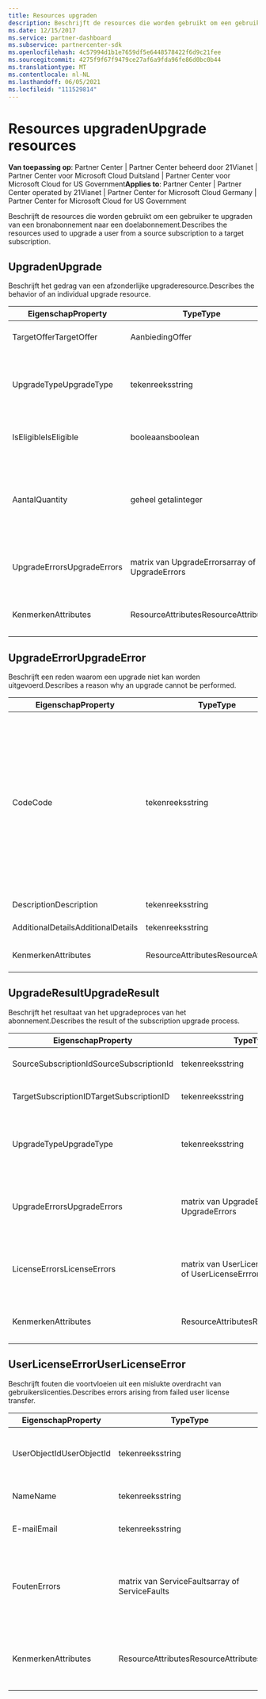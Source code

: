 ```yaml
---
title: Resources upgraden
description: Beschrijft de resources die worden gebruikt om een gebruiker te upgraden van een bronabonnement naar een doelabonnement.
ms.date: 12/15/2017
ms.service: partner-dashboard
ms.subservice: partnercenter-sdk
ms.openlocfilehash: 4c57994d1b1e7659df5e6448578422f6d9c21fee
ms.sourcegitcommit: 4275f9f67f9479ce27af6a9fda96fe86d0bc0b44
ms.translationtype: MT
ms.contentlocale: nl-NL
ms.lasthandoff: 06/05/2021
ms.locfileid: "111529814"
---
```

# <a name="upgrade-resources"></a><span data-ttu-id="85210-103">Resources upgraden</span><span class="sxs-lookup"><span data-stu-id="85210-103">Upgrade resources</span></span>

<span data-ttu-id="85210-104">**Van toepassing op**: Partner Center | Partner Center beheerd door 21Vianet | Partner Center voor Microsoft Cloud Duitsland | Partner Center voor Microsoft Cloud for US Government</span><span class="sxs-lookup"><span data-stu-id="85210-104">**Applies to**: Partner Center | Partner Center operated by 21Vianet | Partner Center for Microsoft Cloud Germany | Partner Center for Microsoft Cloud for US Government</span></span>

<span data-ttu-id="85210-105">Beschrijft de resources die worden gebruikt om een gebruiker te upgraden van een bronabonnement naar een doelabonnement.</span><span class="sxs-lookup"><span data-stu-id="85210-105">Describes the resources used to upgrade a user from a source subscription to a target subscription.</span></span>

## <a name="upgrade"></a><span data-ttu-id="85210-106">Upgraden</span><span class="sxs-lookup"><span data-stu-id="85210-106">Upgrade</span></span>

<span data-ttu-id="85210-107">Beschrijft het gedrag van een afzonderlijke upgraderesource.</span><span class="sxs-lookup"><span data-stu-id="85210-107">Describes the behavior of an individual upgrade resource.</span></span>

| <span data-ttu-id="85210-108">Eigenschap</span><span class="sxs-lookup"><span data-stu-id="85210-108">Property</span></span>      | <span data-ttu-id="85210-109">Type</span><span class="sxs-lookup"><span data-stu-id="85210-109">Type</span></span>                   | <span data-ttu-id="85210-110">Beschrijving</span><span class="sxs-lookup"><span data-stu-id="85210-110">Description</span></span>                                                                                  |
|---------------|------------------------|----------------------------------------------------------------------------------------------|
| <span data-ttu-id="85210-111">TargetOffer</span><span class="sxs-lookup"><span data-stu-id="85210-111">TargetOffer</span></span>   | <span data-ttu-id="85210-112">Aanbieding</span><span class="sxs-lookup"><span data-stu-id="85210-112">Offer</span></span>                  | <span data-ttu-id="85210-113">De aanbieding van het doelabonnement.</span><span class="sxs-lookup"><span data-stu-id="85210-113">The offer of the target subscription.</span></span>                                                        |
| <span data-ttu-id="85210-114">UpgradeType</span><span class="sxs-lookup"><span data-stu-id="85210-114">UpgradeType</span></span>   | <span data-ttu-id="85210-115">tekenreeks</span><span class="sxs-lookup"><span data-stu-id="85210-115">string</span></span>                 | <span data-ttu-id="85210-116">Het type upgrade: 'geen', 'alleen \_ upgraden' of \_ 'upgraden met \_ \_ licentieoverdracht'.</span><span class="sxs-lookup"><span data-stu-id="85210-116">The type of upgrade: "none", "upgrade\_only", or "upgrade\_with\_license\_transfer".</span></span>         |
| <span data-ttu-id="85210-117">IsEligible</span><span class="sxs-lookup"><span data-stu-id="85210-117">IsEligible</span></span>    | <span data-ttu-id="85210-118">booleaans</span><span class="sxs-lookup"><span data-stu-id="85210-118">boolean</span></span>                | <span data-ttu-id="85210-119">Hiermee wordt aangegeven of de upgrade kan worden uitgevoerd.</span><span class="sxs-lookup"><span data-stu-id="85210-119">Identifies if the upgrade can be performed.</span></span>                                                  |
| <span data-ttu-id="85210-120">Aantal</span><span class="sxs-lookup"><span data-stu-id="85210-120">Quantity</span></span>      | <span data-ttu-id="85210-121">geheel getal</span><span class="sxs-lookup"><span data-stu-id="85210-121">integer</span></span>                | <span data-ttu-id="85210-122">De hoeveelheid van de nieuwe aanbieding die moet worden gekocht.</span><span class="sxs-lookup"><span data-stu-id="85210-122">The quantity of the new offer to be purchased.</span></span> <span data-ttu-id="85210-123">De standaardwaarde is de hoeveelheid bronabonnement.</span><span class="sxs-lookup"><span data-stu-id="85210-123">Defaults to the source subscription quantity.</span></span> |
| <span data-ttu-id="85210-124">UpgradeErrors</span><span class="sxs-lookup"><span data-stu-id="85210-124">UpgradeErrors</span></span> | <span data-ttu-id="85210-125">matrix van UpgradeErrors</span><span class="sxs-lookup"><span data-stu-id="85210-125">array of UpgradeErrors</span></span> | <span data-ttu-id="85210-126">Redenen waarom de upgrade niet kan worden uitgevoerd, indien van toepassing.</span><span class="sxs-lookup"><span data-stu-id="85210-126">Reasons the upgrade cannot be performed, if applicable.</span></span>                                      |
| <span data-ttu-id="85210-127">Kenmerken</span><span class="sxs-lookup"><span data-stu-id="85210-127">Attributes</span></span>    | <span data-ttu-id="85210-128">ResourceAttributes</span><span class="sxs-lookup"><span data-stu-id="85210-128">ResourceAttributes</span></span>     | <span data-ttu-id="85210-129">De metagegevenskenmerken die overeenkomen met de upgrade.</span><span class="sxs-lookup"><span data-stu-id="85210-129">The metadata attributes corresponding to the upgrade.</span></span>                                        |

## <a name="upgradeerror"></a><span data-ttu-id="85210-130">UpgradeError</span><span class="sxs-lookup"><span data-stu-id="85210-130">UpgradeError</span></span>

<span data-ttu-id="85210-131">Beschrijft een reden waarom een upgrade niet kan worden uitgevoerd.</span><span class="sxs-lookup"><span data-stu-id="85210-131">Describes a reason why an upgrade cannot be performed.</span></span>

| <span data-ttu-id="85210-132">Eigenschap</span><span class="sxs-lookup"><span data-stu-id="85210-132">Property</span></span>          | <span data-ttu-id="85210-133">Type</span><span class="sxs-lookup"><span data-stu-id="85210-133">Type</span></span>               | <span data-ttu-id="85210-134">Beschrijving</span><span class="sxs-lookup"><span data-stu-id="85210-134">Description</span></span>                                                                                                                                                                                                                                                                                                                                                                                     |
|-------------------|--------------------|-------------------------------------------------------------------------------------------------------------------------------------------------------------------------------------------------------------------------------------------------------------------------------------------------------------------------------------------------------------------------------------------------|
| <span data-ttu-id="85210-135">Code</span><span class="sxs-lookup"><span data-stu-id="85210-135">Code</span></span>              | <span data-ttu-id="85210-136">tekenreeks</span><span class="sxs-lookup"><span data-stu-id="85210-136">string</span></span>             | <span data-ttu-id="85210-137">De foutcode die is gekoppeld aan het probleem: 'overig', 'gedelegeerde beheerdersmachtigingen \_ \_ \_ uitgeschakeld', \_ 'abonnementsstatus niet \_ \_ actief', 'conflicterende \_ \_ servicetypen', 'gelijktijdigheidsconflicten', 'gebruikerscontext \_ vereist', \_ 'abonnement \_ \_ \_ \_ \_ \_ \_ \_ \_ \_ \_ \_ \_ \_ \_ \_ toevoegen ons aanwezig', 'abonnement heeft geen upgradepaden', 'abonnementsdoelaanbieding niet gevonden' of 'abonnement niet ingericht'.</span><span class="sxs-lookup"><span data-stu-id="85210-137">The error code associated with the issue: "other", "delegated\_admin\_permissions\_disabled", "subscription\_status\_not\_active", "conflicting\_service\_types", "concurrency\_conflicts", "user\_context\_required", "subscription\_add\_ons\_present", "subscription\_does\_not\_have\_any\_upgrade\_paths", "subscription\_target\_offer\_not\_found", or "subscription\_not\_provisioned".</span></span> |
| <span data-ttu-id="85210-138">Description</span><span class="sxs-lookup"><span data-stu-id="85210-138">Description</span></span>       | <span data-ttu-id="85210-139">tekenreeks</span><span class="sxs-lookup"><span data-stu-id="85210-139">string</span></span>             | <span data-ttu-id="85210-140">Beschrijvende tekst waarin de fout wordt beschreven.</span><span class="sxs-lookup"><span data-stu-id="85210-140">Friendly text describing the error.</span></span>                                                                                                                                                                                                                                                                                                                                                             |
| <span data-ttu-id="85210-141">AdditionalDetails</span><span class="sxs-lookup"><span data-stu-id="85210-141">AdditionalDetails</span></span> | <span data-ttu-id="85210-142">tekenreeks</span><span class="sxs-lookup"><span data-stu-id="85210-142">string</span></span>             | <span data-ttu-id="85210-143">Aanvullende informatie over de fout.</span><span class="sxs-lookup"><span data-stu-id="85210-143">Additional details regarding the error.</span></span>                                                                                                                                                                                                                                                                                                                                                         |
| <span data-ttu-id="85210-144">Kenmerken</span><span class="sxs-lookup"><span data-stu-id="85210-144">Attributes</span></span>        | <span data-ttu-id="85210-145">ResourceAttributes</span><span class="sxs-lookup"><span data-stu-id="85210-145">ResourceAttributes</span></span> | <span data-ttu-id="85210-146">De metagegevenskenmerken die overeenkomen met de fout.</span><span class="sxs-lookup"><span data-stu-id="85210-146">The metadata attributes corresponding to the error.</span></span>                                                                                                                                                                                                                                                                                                                                             |

## <a name="upgraderesult"></a><span data-ttu-id="85210-147">UpgradeResult</span><span class="sxs-lookup"><span data-stu-id="85210-147">UpgradeResult</span></span>

<span data-ttu-id="85210-148">Beschrijft het resultaat van het upgradeproces van het abonnement.</span><span class="sxs-lookup"><span data-stu-id="85210-148">Describes the result of the subscription upgrade process.</span></span>

| <span data-ttu-id="85210-149">Eigenschap</span><span class="sxs-lookup"><span data-stu-id="85210-149">Property</span></span>             | <span data-ttu-id="85210-150">Type</span><span class="sxs-lookup"><span data-stu-id="85210-150">Type</span></span>                        | <span data-ttu-id="85210-151">Beschrijving</span><span class="sxs-lookup"><span data-stu-id="85210-151">Description</span></span>                                                                          |
|----------------------|-----------------------------|--------------------------------------------------------------------------------------|
| <span data-ttu-id="85210-152">SourceSubscriptionId</span><span class="sxs-lookup"><span data-stu-id="85210-152">SourceSubscriptionId</span></span> | <span data-ttu-id="85210-153">tekenreeks</span><span class="sxs-lookup"><span data-stu-id="85210-153">string</span></span>                      | <span data-ttu-id="85210-154">De id van het bronabonnement.</span><span class="sxs-lookup"><span data-stu-id="85210-154">The identifier of the source subscription.</span></span>                                           |
| <span data-ttu-id="85210-155">TargetSubscriptionID</span><span class="sxs-lookup"><span data-stu-id="85210-155">TargetSubscriptionID</span></span> | <span data-ttu-id="85210-156">tekenreeks</span><span class="sxs-lookup"><span data-stu-id="85210-156">string</span></span>                      | <span data-ttu-id="85210-157">De id van het doelabonnement.</span><span class="sxs-lookup"><span data-stu-id="85210-157">The identifier of the target subscription.</span></span>                                           |
| <span data-ttu-id="85210-158">UpgradeType</span><span class="sxs-lookup"><span data-stu-id="85210-158">UpgradeType</span></span>          | <span data-ttu-id="85210-159">tekenreeks</span><span class="sxs-lookup"><span data-stu-id="85210-159">string</span></span>                      | <span data-ttu-id="85210-160">Het type upgrade: 'geen', 'alleen \_ upgraden' of \_ 'upgraden met \_ \_ licentieoverdracht'.</span><span class="sxs-lookup"><span data-stu-id="85210-160">The type of upgrade: "none", "upgrade\_only", or "upgrade\_with\_license\_transfer".</span></span> |
| <span data-ttu-id="85210-161">UpgradeErrors</span><span class="sxs-lookup"><span data-stu-id="85210-161">UpgradeErrors</span></span>        | <span data-ttu-id="85210-162">matrix van UpgradeErrors</span><span class="sxs-lookup"><span data-stu-id="85210-162">array of UpgradeErrors</span></span>      | <span data-ttu-id="85210-163">Fouten die zijn aangetroffen tijdens het uitvoeren van de upgrade, indien van toepassing.</span><span class="sxs-lookup"><span data-stu-id="85210-163">Errors encountered while attempting to perform the upgrade, if applicable.</span></span>           |
| <span data-ttu-id="85210-164">LicenseErrors</span><span class="sxs-lookup"><span data-stu-id="85210-164">LicenseErrors</span></span>        | <span data-ttu-id="85210-165">matrix van UserLicenseErrrors</span><span class="sxs-lookup"><span data-stu-id="85210-165">array of UserLicenseErrrors</span></span> | <span data-ttu-id="85210-166">Fouten die zijn aangetroffen bij het migreren van gebruikerslicenties, indien van toepassing.</span><span class="sxs-lookup"><span data-stu-id="85210-166">Errors encountered while attempted to migrate user licenses, if applicable.</span></span>          |
| <span data-ttu-id="85210-167">Kenmerken</span><span class="sxs-lookup"><span data-stu-id="85210-167">Attributes</span></span>           | <span data-ttu-id="85210-168">ResourceAttributes</span><span class="sxs-lookup"><span data-stu-id="85210-168">ResourceAttributes</span></span>          | <span data-ttu-id="85210-169">De metagegevenskenmerken die overeenkomen met de licentie.</span><span class="sxs-lookup"><span data-stu-id="85210-169">The metadata attributes corresponding to the license.</span></span>                                |

## <a name="userlicenseerror"></a><span data-ttu-id="85210-170">UserLicenseError</span><span class="sxs-lookup"><span data-stu-id="85210-170">UserLicenseError</span></span>

<span data-ttu-id="85210-171">Beschrijft fouten die voortvloeien uit een mislukte overdracht van gebruikerslicenties.</span><span class="sxs-lookup"><span data-stu-id="85210-171">Describes errors arising from failed user license transfer.</span></span>

| <span data-ttu-id="85210-172">Eigenschap</span><span class="sxs-lookup"><span data-stu-id="85210-172">Property</span></span>     | <span data-ttu-id="85210-173">Type</span><span class="sxs-lookup"><span data-stu-id="85210-173">Type</span></span>                   | <span data-ttu-id="85210-174">Beschrijving</span><span class="sxs-lookup"><span data-stu-id="85210-174">Description</span></span>                                                               |
|--------------|------------------------|---------------------------------------------------------------------------|
| <span data-ttu-id="85210-175">UserObjectId</span><span class="sxs-lookup"><span data-stu-id="85210-175">UserObjectId</span></span> | <span data-ttu-id="85210-176">tekenreeks</span><span class="sxs-lookup"><span data-stu-id="85210-176">string</span></span>                 | <span data-ttu-id="85210-177">De unieke geïdentificeerd van het gebruikersobject.</span><span class="sxs-lookup"><span data-stu-id="85210-177">The unique identified of the user object.</span></span>                                 |
| <span data-ttu-id="85210-178">Name</span><span class="sxs-lookup"><span data-stu-id="85210-178">Name</span></span>         | <span data-ttu-id="85210-179">tekenreeks</span><span class="sxs-lookup"><span data-stu-id="85210-179">string</span></span>                 | <span data-ttu-id="85210-180">De naam van de gebruiker.</span><span class="sxs-lookup"><span data-stu-id="85210-180">The name of the user.</span></span>                                                     |
| <span data-ttu-id="85210-181">E-mail</span><span class="sxs-lookup"><span data-stu-id="85210-181">Email</span></span>        | <span data-ttu-id="85210-182">tekenreeks</span><span class="sxs-lookup"><span data-stu-id="85210-182">string</span></span>                 | <span data-ttu-id="85210-183">Het e-mailadres van de gebruiker.</span><span class="sxs-lookup"><span data-stu-id="85210-183">The email of the user.</span></span>                                                    |
| <span data-ttu-id="85210-184">Fouten</span><span class="sxs-lookup"><span data-stu-id="85210-184">Errors</span></span>       | <span data-ttu-id="85210-185">matrix van ServiceFaults</span><span class="sxs-lookup"><span data-stu-id="85210-185">array of ServiceFaults</span></span> | <span data-ttu-id="85210-186">Een lijst met uitzonderingen die zijn opgeleverd bij het overdragen van gebruikerslicenties.</span><span class="sxs-lookup"><span data-stu-id="85210-186">A list of exceptions thrown when trying to perform user license transfer.</span></span> |
| <span data-ttu-id="85210-187">Kenmerken</span><span class="sxs-lookup"><span data-stu-id="85210-187">Attributes</span></span>   | <span data-ttu-id="85210-188">ResourceAttributes</span><span class="sxs-lookup"><span data-stu-id="85210-188">ResourceAttributes</span></span>     | <span data-ttu-id="85210-189">De metagegevenskenmerken die overeenkomen met de licentie.</span><span class="sxs-lookup"><span data-stu-id="85210-189">The metadata attributes corresponding to the license.</span></span>                     |

